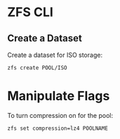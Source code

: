 # ZFS CLI

## Create a Dataset

Create a dataset for ISO storage:

```sh
zfs create POOL/ISO
```

# Manipulate Flags

To turn compression on for the pool:

```sh
zfs set compression=lz4 POOLNAME
```
